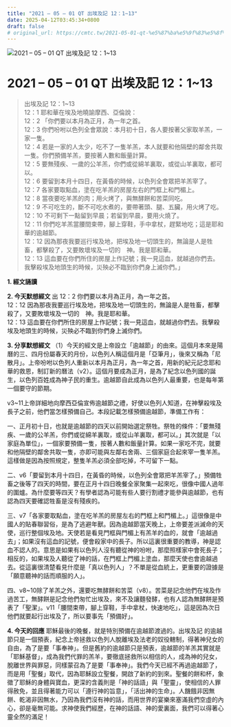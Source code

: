 ```yaml
---
title: "2021 – 05 – 01 QT 出埃及記 12：1~13"
date: 2025-04-12T03:45:34+0800
draft: false
# original_url: https://cmtc.tw/2021-05-01-qt-%e5%87%ba%e5%9f%83%e5%8f%8a%e8%a8%98-12%ef%bc%9a113
---
```


![2021 – 05 – 01 QT 出埃及記 12：1\~13](/images/qt.jpg   "2021 – 05 – 01 QT 出埃及記 12：1\~13")

# 2021 – 05 – 01 QT 出埃及記 12：1\~13

> 出埃及記 12：1\~13  
> 12：1 耶和華在埃及地曉諭摩西、亞倫說：  
> 12：2 「你們要以本月為正月，為一年之首。  
> 12：3 你們吩咐以色列全會眾說：本月初十日，各人要按著父家取羊羔，一家一隻。  
> 12：4 若是一家的人太少，吃不了一隻羊羔，本人就要和他隔壁的鄰舍共取一隻。你們預備羊羔，要按著人數和飯量計算。  
> 12：5 要無殘疾、一歲的公羊羔，你們或從綿羊裏取，或從山羊裏取，都可以。  
> 12：6 要留到本月十四日，在黃昏的時候，以色列全會眾把羊羔宰了。  
> 12：7 各家要取點血，塗在吃羊羔的房屋左右的門框上和門楣上。  
> 12：8 當夜要吃羊羔的肉；用火烤了，與無酵餅和苦菜同吃。  
> 12：9 不可吃生的，斷不可吃水煮的，要帶著頭、腿、五臟，用火烤了吃。  
> 12：10 不可剩下一點留到早晨；若留到早晨，要用火燒了。  
> 12：11 你們吃羊羔當腰間束帶，腳上穿鞋，手中拿杖，趕緊地吃；這是耶和華的逾越節。  
> 12：12 因為那夜我要巡行埃及地，把埃及地一切頭生的，無論是人是牲畜，都擊殺了，又要敗壞埃及一切的　神。我是耶和華。  
> 12：13 這血要在你們所住的房屋上作記號；我一見這血，就越過你們去。我擊殺埃及地頭生的時候，災殃必不臨到你們身上滅你們。」

**1. 經文誦讀**

**2.  今天默想經文**
出 12：2 你們要以本月為正月，為一年之首。  
12：12 因為那夜我要巡行埃及地，把埃及地一切頭生的，無論是人是牲畜，都擊殺了，又要敗壞埃及一切的　神。我是耶和華。  
12：13 這血要在你們所住的房屋上作記號；我一見這血，就越過你們去。我擊殺埃及地頭生的時候，災殃必不臨到你們身上滅你們。

**3. 分享默想經文**
（1）今天的經文是上帝設立「逾越節」的由來。這個月本來是陽曆的三、四月份屬春天的月份，以色列人稱這個月是「亞筆月」，後來又稱為「尼散月」。上帝吩咐以色列人重新以本月為正月，為一年之首，用新的紀元記念耶和華的救恩，制訂新的曆法（v2）。這個月要成為正月，是為了紀念以色列國的誕生，以色列百姓成為神子民的重生。逾越節自此成為以色列人最重要，也是每年第一個要守的節期。

v3\~11上帝詳細地向摩西亞倫宣佈逾越節之禮，好使以色列人知道，在神擊殺埃及長子之前，他們當怎樣預備自己。本段記載怎樣預備逾越節，準備工作有：

一、正月初十日，也就是逾越節的四天以前開始選定祭牲。祭牲的條件：「要無殘疾、一歲的公羊羔，你們或從綿羊裏取，或從山羊裏取，都可以。」其次就是「以家庭為單位」，一個家要預備一隻，按著人數和飯量計算。如果一家吃不完，就要和他隔壁的鄰舍共取一隻，亦即可能與左鄰右舍兩、三個家庭合起來宰一隻羊羔。這樣做是因為按照規定，整隻羊羔必須全部吃掉，不可留下一點。

二、v6「要留到本月十四日，在黃昏的時候，以色列全會眾把羊羔宰了。」預備牲畜之後等了四天的時間，要在正月十四日晚餐全家聚集一起來吃，很像中國人過年的圍爐。為什麼要等四天？有學者認為可能有些人要行割禮才能參與逾越節，也有認為四天要確認牲畜是沒有殘疾的。

三、v7「各家要取點血，塗在吃羊羔的房屋左右的門框上和門楣上。」這很像是中國人的貼春聯習俗，是為了逃避年獸。因為逾越節當天晚上，上帝要差派滅命的天使，巡行整個埃及地。天使若是看見門框與門楣上有羔羊的血的，就會「逾越過去」；如果沒有這血的記號，便會殺家中的長子。所以這裏很重要的教導，神是認血不認人的。意思是如果有以色列人沒有聽從神的吩咐，那麼照樣家中會死長子；相反的，如果埃及人聽從了神的話，在門框上門楣上塗血，那麼天使也會逾越過去。從這裏很清楚看見什麼是「真以色列人」？不單是從血統上，更重要的證據是「願意聽神的話而順服的人」。

四、v8\~10除了羊羔之外，還要吃無酵餅和苦菜（v8）。苦菜是記念他們在埃及作過苦工，無酵餅是記念他們匆忙出埃及，來不及讓麵發酵，也有人認為無酵餅是預表了「聖潔」。v11「腰間束帶，腳上穿鞋，手中拿杖，快速地吃」，這是因為次日他們就要起行出埃及了，所以要事先「預備好」。

**4. 今天的回應**
耶穌最後的晚餐，就是特別預備在逾越節渡過的。出埃及記 的逾越節只是一個預表，紀念上帝拯救以色列人脫離埃及法老的奴役轄制，得著神兒女的自由，為了是要「事奉神」。但是舊約的逾越節只是預表，逾越節的羊羔其實就是「耶穌基督」，成為我們代罪的羔羊，要徹底拯救所以相信的人，成為神的兒女，脫離世界與罪惡，同樣蒙召為了是要「事奉神」。我們今天已經不再過逾越節了，而是用「聖餐」取代，因為耶穌設立聖餐，開啟了新約的到來。聖餐的餅和杯，象徵了耶穌的身體與寶血，更深的含義則是「神的話語」與「聖靈」，使相信的人罪得赦免，並且得著能力可以「遵行神的旨意」，「活出神的生命」。人饑餓非因無餅、乾渴非因無水，乃因為我們沒有神的話，而用世界的宴樂來塞滿我們空虛的內心，卻是毫無可能。求神使我們經歷，在神的話語、神的愛裏面，我們可以得著心靈全然的滿足！
